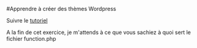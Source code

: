 #Apprendre à créer des thèmes Wordpress

Suivre le [tutoriel](http://www.fran6art.com/wordpress/creez-votre-theme-wordpress-de-a-a-z/)

A la fin de cet exercice, je m'attends à ce que vous sachiez à quoi sert le fichier function.php

